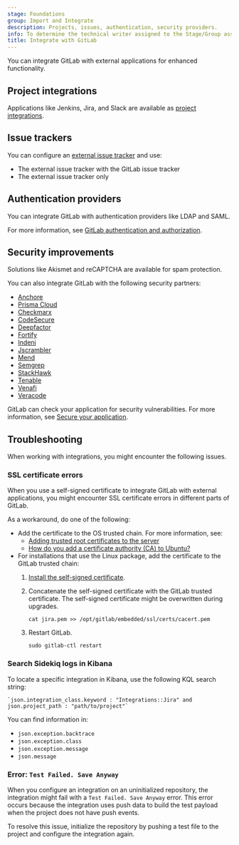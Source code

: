 ```yaml
---
stage: Foundations
group: Import and Integrate
description: Projects, issues, authentication, security providers.
info: To determine the technical writer assigned to the Stage/Group associated with this page, see https://handbook.gitlab.com/handbook/product/ux/technical-writing/#assignments
title: Integrate with GitLab
---
```


You can integrate GitLab with external applications for enhanced functionality.

## Project integrations

Applications like Jenkins, Jira, and Slack are available as [project integrations](../user/project/integrations/_index.md).

## Issue trackers

You can configure an [external issue tracker](external-issue-tracker.md) and use:

- The external issue tracker with the GitLab issue tracker
- The external issue tracker only

## Authentication providers

You can integrate GitLab with authentication providers like LDAP and SAML.

For more information, see [GitLab authentication and authorization](../administration/auth/_index.md).

## Security improvements

Solutions like Akismet and reCAPTCHA are available for spam protection.

You can also integrate GitLab with the following security partners:

<!-- vale gitlab_base.Spelling = NO -->

- [Anchore](https://docs.anchore.com/current/docs/integration/ci_cd/gitlab/)
- [Prisma Cloud](https://docs.prismacloud.io/en/enterprise-edition/content-collections/application-security/get-started/connect-code-and-build-providers/code-repositories/add-gitlab)
- [Checkmarx](https://checkmarx.atlassian.net/wiki/spaces/SD/pages/1929937052/GitLab+Integration)
- [CodeSecure](https://codesecure.com/our-integrations/codesonar-sast-gitlab-ci-pipeline/)
- [Deepfactor](https://www.deepfactor.io/docs/integrate-deepfactor-scanner-in-your-ci-cd-pipelines/#gitlab)
- [Fortify](https://www.microfocus.com/en-us/fortify-integrations/gitlab)
- [Indeni](https://docs.cloudrail.app/#/integrations/gitlab)
- [Jscrambler](https://docs.jscrambler.com/code-integrity/documentation/gitlab-ci-integration)
- [Mend](https://www.mend.io/gitlab/)
- [Semgrep](https://semgrep.dev/for/gitlab/)
- [StackHawk](https://docs.stackhawk.com/continuous-integration/gitlab/)
- [Tenable](https://docs.tenable.com/vulnerability-management/Content/vulnerability-management/VulnerabilityManagementOverview.htm)
- [Venafi](https://marketplace.venafi.com/xchange/620d2d6ed419fb06a5c5bd36/solution/6292c2ef7550f2ee553cf223)
- [Veracode](https://docs.veracode.com/r/c_integration_buildservs#gitlab)

<!-- vale gitlab_base.Spelling = YES -->

GitLab can check your application for security vulnerabilities.
For more information, see [Secure your application](../user/application_security/secure_your_application.md).

## Troubleshooting

When working with integrations, you might encounter the following issues.

### SSL certificate errors

When you use a self-signed certificate to integrate GitLab with external applications, you might
encounter SSL certificate errors in different parts of GitLab.

As a workaround, do one of the following:

- Add the certificate to the OS trusted chain. For more information, see:
  - [Adding trusted root certificates to the server](https://manuals.gfi.com/en/kerio/connect/content/server-configuration/ssl-certificates/adding-trusted-root-certificates-to-the-server-1605.html)
  - [How do you add a certificate authority (CA) to Ubuntu?](https://superuser.com/questions/437330/how-do-you-add-a-certificate-authority-ca-to-ubuntu)
- For installations that use the Linux package, add the certificate to the GitLab trusted chain:
  1. [Install the self-signed certificate](https://docs.gitlab.com/omnibus/settings/ssl/index.html#install-custom-public-certificates).
  1. Concatenate the self-signed certificate with the GitLab trusted certificate.
     The self-signed certificate might be overwritten during upgrades.

     ```shell
     cat jira.pem >> /opt/gitlab/embedded/ssl/certs/cacert.pem
     ```

  1. Restart GitLab.

     ```shell
     sudo gitlab-ctl restart
     ```

### Search Sidekiq logs in Kibana

To locate a specific integration in Kibana, use the following KQL search string:

```plaintext
`json.integration_class.keyword : "Integrations::Jira" and json.project_path : "path/to/project"`
```

You can find information in:

- `json.exception.backtrace`
- `json.exception.class`
- `json.exception.message`
- `json.message`

### Error: `Test Failed. Save Anyway`

When you configure an integration on an uninitialized repository, the integration might fail with
a `Test Failed. Save Anyway` error. This error occurs because the integration uses push data
to build the test payload when the project does not have push events.

To resolve this issue, initialize the repository by pushing a test file to the project
and configure the integration again.
